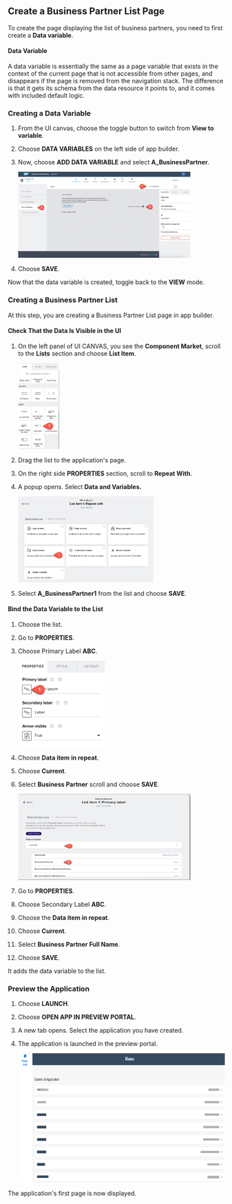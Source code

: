 ## Create a Business Partner List Page

To create the page displaying the list of business partners, you need to first create a **Data variable**.

#### Data Variable

A data variable is essentially the same as a page variable that exists in the context of the current page that is not accessible from other pages, and disappears if the page is removed from the navigation stack. The difference is that it gets its schema from the data resource it points to, and it comes with included default logic.


### Creating a Data Variable

1. From the UI canvas, choose the toggle button to switch from **View to variable**.

2. Choose **DATA VARIABLES** on the left side of app builder.

3. Now, choose **ADD DATA VARIABLE** and select **A_BusinessPartner**.

   <img src="../images/createdatavariable.png" width="400px" height="200px">

4. Choose **SAVE**.

Now that the data variable is created, toggle back to the **VIEW** mode.

### Creating a Business Partner List

At this step, you are creating a Business Partner List page in app builder.
#### Check That the Data Is Visible in the UI

1. On the left panel of UI CANVAS, you see the **Component Market**, scroll to the **Lists** section and choose **List Item**.

   <img src="../images/marketplace.png"  height="200px">

2. Drag the list to the application's page.

3. On the right side **PROPERTIES** section, scroll to **Repeat With**.

4. A popup opens. Select **Data and Variables.**

    <img src="../images/datavariable.png"  height="200px">

5. Select **A_BusinessPartner1** from the list and choose **SAVE**.

#### Bind the Data Variable to the List

1. Choose the list.

2. Go to **PROPERTIES**.

3. Choose Primary Label **ABC**.

    <img src="../images/primarylabel1.png"  height="200px">

4. Choose **Data item in repeat**.

5. Choose **Current**.

6. Select **Business Partner** scroll and choose **SAVE**.

    <img src="../images/selectItem1.png" width="400px" height="200px">

7. Go to **PROPERTIES**.

8. Choose Secondary Label **ABC**.

9. Choose the **Data item in repeat**.

10. Choose **Current**.

11. Select **Business Partner Full Name**.

12. Choose **SAVE**.

It adds the data variable to the list.

### Preview the Application

1. Choose **LAUNCH**.

2. Choose **OPEN APP IN PREVIEW PORTAL**.

3. A new tab opens. Select the application you have created.

4. The application is launched in the preview portal.

    <img src="../images/preview1.png"  height="300px" width="600px">

The application's first page is now displayed.

